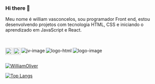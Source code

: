 ### Hi there 👋
Meu nome é william vasconcelos, sou programador Front end, estou desenvolvendo projetos com tecnologia HTML, CSS e iniciando o aprendizado em JavaScript e React.
<br>
<br>
<br>

<img src="https://img.shields.io/badge/JavaScript-F7DF1E?style=for-the-badge&logo=javascript&logoColor=black" alt="jv-image"/>
<img src="https://img.shields.io/badge/HTML5-E34F26?style=for-the-badge&logo=html5&logoColor=white" alt="logo-html"/>
<img src="https://img.shields.io/badge/CSS3-1572B6?style=for-the-badge&logo=css3&logoColor=white" alt="logo-image"/>

<a href="https://https://www.linkedin.com/in/william-vasconcelos-b60268289/">
<img align="left" alt="LinkedIn" width="22px" src="https://cdn.jsdelivr.net/npm/simple-icons@v3/icons/linkedin.svg" />
</a>
<a href="https://www.instagram.com/willl.oliver_sep/?next=%2F">
<img align="left" alt="icone do instagram uma camera dentro de um quadrado" width="22px" src="https://cdn.jsdelivr.net/npm/simple-icons@v3/icons/instagram.svg" />
</a>  
<br>
<br>

[![WilliamOliver](https://github-readme-stats.vercel.app/api?username=WilliamVasconcelos2023)](https://github.com/anuraghazra/github-readme-stats)

[![Top Langs](https://github-readme-stats.vercel.app/api/top-langs/?username=WilliamVasconcelos2023)](https://github.com/anuraghazra/github-readme-stats)
